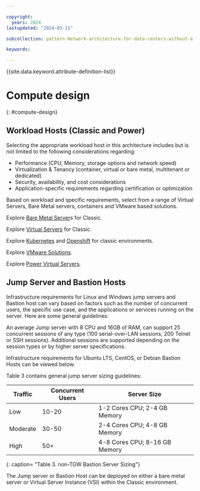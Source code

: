 ```yaml
---

copyright:
  years: 2024
lastupdated: "2024-03-11"

subcollection: pattern-Network-architecture-for-data-centers-without-a-Transit-Gateway-service

keywords:

---
```


{{site.data.keyword.attribute-definition-list}}

# Compute design <!-- H1 -->
{: #compute-design}

## Workload Hosts (Classic and Power)

Selecting the appropriate workload host in this architecture includes but is not limited to the following considerations regarding:

-   Performance (CPU, Memory, storage options and network speed)
-   Virtualization & Tenancy (container, virtual or bare metal, multitenant or dedicated)
-   Security, availability, and cost considerations
-   Application-specific requirements regarding certification or optimization

Based on workload and specific requirements, select from a range of Virtual Servers, Bare Metal servers, containers and VMware based solutions.

Explore [Bare Metal Server](/docs/bare-metal?topic=bare-metal-about-bm)s for Classic.

Explore [Virtual Servers](/docs/virtual-servers?topic=virtual-servers-about-virtual-servers) for Classic.

Explore [Kubernetes](/docs/containers?topic=containers-cluster-create-classic&interface=ui) and [Openshift](/docs/openshift?topic=openshift-getting-started) for classic environments.

Explore [VMware Solutions](/docs/vmwaresolutions?topic=vmwaresolutions-getting-started).

Explore [Power Virtual Servers](/docs/power-iaas?topic=power-iaas-getting-started).

## Jump Server and Bastion Hosts

Infrastructure requirements for Linux and Windows jump servers and Bastion host can vary based on factors such as the number of concurrent users, the specific use case, and the applications or services running on the server. Here are some general guidelines:

An average Jump server with 8 CPU and 16GB of RAM, can support 25 concurrent sessions of any type (100 serial-over-LAN sessions, 200 Telnet or SSH sessions). Additional sessions are supported depending on the session types or by higher server specifications.

Infrastructure requirements for Ubuntu LTS, CentOS, or Debian Bastion Hosts can be viewed below.

Table 3 contains general jump server sizing guidelines:

| **Traffic** | **Concurrent Users** | **Server Size**               |
|-------------|----------------------|-------------------------------|
| Low         | 10-20                | 1-2 Cores CPU; 2-4 GB Memory  |
| Moderate    | 30-50                | 2-4 Cores CPU; 4-8 GB Memory  |
| High        | 50+                  | 4-8 Cores CPU; 8-16 GB Memory |
{: caption= "Table 3. non-TGW Bastion Server Sizing"}

The Jump server or Bastion Host can be deployed on either a bare metal server or Virtual Server Instance (VSI) within the Classic environment.
